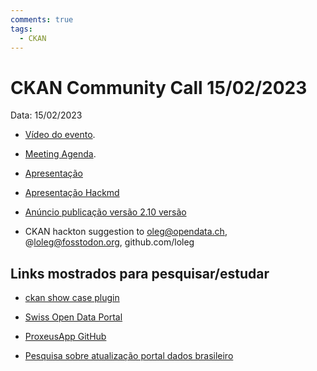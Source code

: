 ```yaml
---
comments: true
tags:
  - CKAN
---
```


# CKAN Community Call 15/02/2023

Data: 15/02/2023

- [Vídeo do evento]().

- [Meeting Agenda](https://docs.google.com/document/d/19eTfNASlPSMU4E5KeTTB6cLyK6_XCfD-zy7AjqFVgS8/edit).

- [Apresentação](https://docs.google.com/presentation/d/1wK1N7vUqoD4PyLT68fBjYhjERfr3fMNQ-VGomWzPpSY/edit)

- [Apresentação Hackmd](https://hackmd.io/@oleg/ckan-2023-02-15#/3)

- [Anúncio publicação versão 2.10 versão](https://ckan.org/blog/the-latest-ckan-release-is-here-say-hi-to-ckan-210)

- CKAN hackton suggestion to oleg@opendata.ch, @loleg@fosstodon.org, github.com/loleg

## Links mostrados para pesquisar/estudar

- [ckan show case plugin](https://github.com/ckan/ckanext-showcase)

- [Swiss Open Data Portal](https://opendata.swiss/en/)

- [ProxeusApp GitHub](https://github.com/ProxeusApp)

- [Pesquisa sobre atualização portal dados brasileiro](https://dadosabertos.social/t/reestruturacao-do-portal-brasileiro-de-dados-abertos/1007)